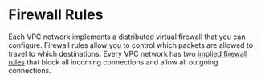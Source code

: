 # Firewall Rules

Each VPC network implements a distributed virtual firewall that you can configure. Firewall rules allow you to control which packets are allowed to travel to which destinations. Every VPC network has two [implied firewall rules](https://cloud.google.com/vpc/docs/firewalls#default_firewall_rules) that block all incoming connections and allow all outgoing connections.

